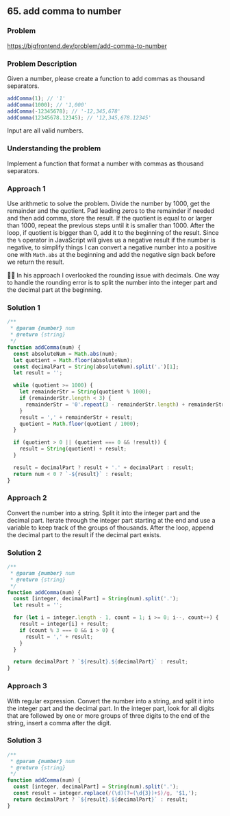 ## 65. add comma to number

### Problem

https://bigfrontend.dev/problem/add-comma-to-number

### Problem Description

Given a number, please create a function to add commas as thousand separators.

```js
addComma(1); // '1'
addComma(1000); // '1,000'
addComma(-12345678); // '-12,345,678'
addComma(12345678.12345); // '12,345,678.12345'
```

Input are all valid numbers.

### Understanding the problem

Implement a function that format a number with commas as thousand separators.

### Approach 1

Use arithmetic to solve the problem. Divide the number by 1000, get the remainder and the quotient. Pad leading zeros to the remainder if needed and then add comma, store the result. If the quotient is equal to or larger than 1000, repeat the previous steps until it is smaller than 1000. After the loop, if quotient is bigger than 0, add it to the beginning of the result.
Since the `%` operator in JavaScript will gives us a negative result if the number is negative, to simplify things I can convert a negative number into a positive one with `Math.abs` at the beginning and add the negative sign back before we return the result.

🙋‍♀️ In his approach I overlooked the rounding issue with decimals. One way to handle the rounding error is to split the number into the integer part and the decimal part at the beginning.

### Solution 1

```js
/**
 * @param {number} num
 * @return {string}
 */
function addComma(num) {
  const absoluteNum = Math.abs(num);
  let quotient = Math.floor(absoluteNum);
  const decimalPart = String(absoluteNum).split('.')[1];
  let result = '';

  while (quotient >= 1000) {
    let remainderStr = String(quotient % 1000);
    if (remainderStr.length < 3) {
      remainderStr = '0'.repeat(3 - remainderStr.length) + remainderStr;
    }
    result = ',' + remainderStr + result;
    quotient = Math.floor(quotient / 1000);
  }

  if (quotient > 0 || (quotient === 0 && !result)) {
    result = String(quotient) + result;
  }

  result = decimalPart ? result + '.' + decimalPart : result;
  return num < 0 ? `-${result}` : result;
}
```

### Approach 2

Convert the number into a string. Split it into the integer part and the decimal part. Iterate through the integer part starting at the end and use a variable to keep track of the groups of thousands. After the loop, append the decimal part to the result if the decimal part exists.

### Solution 2

```js
/**
 * @param {number} num
 * @return {string}
 */
function addComma(num) {
  const [integer, decimalPart] = String(num).split('.');
  let result = '';

  for (let i = integer.length - 1, count = 1; i >= 0; i--, count++) {
    result = integer[i] + result;
    if (count % 3 === 0 && i > 0) {
      result = ',' + result;
    }
  }

  return decimalPart ? `${result}.${decimalPart}` : result;
}
```

### Approach 3

With regular expression. Convert the number into a string, and split it into the integer part and the decimal part. In the integer part, look for all digits that are followed by one or more groups of three digits to the end of the string, insert a comma after the digit.

### Solution 3

```js
/**
 * @param {number} num
 * @return {string}
 */
function addComma(num) {
  const [integer, decimalPart] = String(num).split('.');
  const result = integer.replace(/(\d)(?=(\d{3})+$)/g, '$1,');
  return decimalPart ? `${result}.${decimalPart}` : result;
}
```
